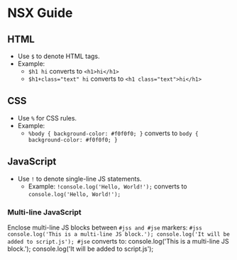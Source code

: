 # NSX Guide

## HTML

- Use `$` to denote HTML tags.
- Example:
  - `$h1 hi` converts to `<h1>hi</h1>`
  - `$h1+class="text" hi` converts to `<h1 class="text">hi</h1>`

## CSS

- Use `%` for CSS rules.
- Example:
  - `%body { background-color: #f0f0f0; }` converts to `body { background-color: #f0f0f0; }`

## JavaScript

- Use `!` to denote single-line JS statements.
  - Example: `!console.log('Hello, World!');` converts to `console.log('Hello, World!');`

### Multi-line JavaScript

Enclose multi-line JS blocks between ```#jss and #jse``` markers:
``#jss
console.log('This is a multi-line JS block.');
console.log('It will be added to script.js');
#jse``
converts to:
console.log('This is a multi-line JS block.');
console.log('It will be added to script.js');
